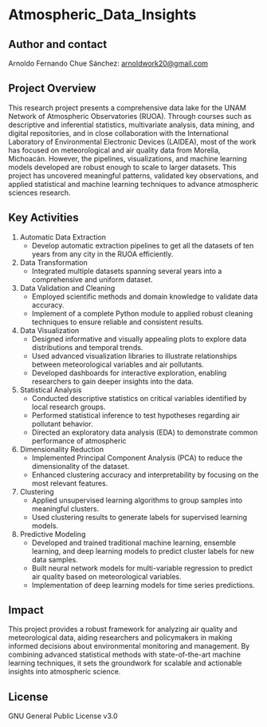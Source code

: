 # Atmospheric_Data_Insights

## Author and contact
Arnoldo Fernando Chue Sánchez: arnoldwork20@gmail.com

## Project Overview
This research project presents a comprehensive data lake for the UNAM Network of Atmospheric Observatories (RUOA). Through courses such as descriptive and inferential statistics, multivariate analysis, data mining, and digital repositories, and in close collaboration with the International Laboratory of Environmental Electronic Devices (LAIDEA), most of the work has focused on meteorological and air quality data from Morelia, Michoacán. However, the pipelines, visualizations, and machine learning models developed are robust enough to scale to larger datasets. This project has uncovered meaningful patterns, validated key observations, and applied statistical and machine learning techniques to advance atmospheric sciences research.

## Key Activities
1. Automatic Data Extraction 
    - Develop automatic extraction pipelines to get all the datasets of ten years from any city in the RUOA efficiently.
2. Data Transformation
    - Integrated multiple datasets spanning several years into a comprehensive and uniform dataset.
3. Data Validation and Cleaning
    - Employed scientific methods and domain knowledge to validate data accuracy.
    - Implement of a complete Python module to applied robust cleaning techniques to ensure reliable and consistent results.
4. Data Visualization
    - Designed informative and visually appealing plots to explore data distributions and temporal trends.
    - Used advanced visualization libraries to illustrate relationships between meteorological variables and air pollutants.
    - Developed dashboards for interactive exploration, enabling researchers to gain deeper insights into the data.
5. Statistical Analysis
    - Conducted descriptive statistics on critical variables identified by local research groups.
    - Performed statistical inference to test hypotheses regarding air pollutant behavior.
    - Directed an exploratory data analysis (EDA) to demonstrate common performance of atmospheric
6. Dimensionality Reduction
    - Implemented Principal Component Analysis (PCA) to reduce the dimensionality of the dataset.
    - Enhanced clustering accuracy and interpretability by focusing on the most relevant features.
7. Clustering
    - Applied unsupervised learning algorithms to group samples into meaningful clusters.
    - Used clustering results to generate labels for supervised learning models.
8. Predictive Modeling
    - Developed and trained traditional machine learning, ensemble learning, and deep learning models to predict cluster labels for new data samples.
    - Built neural network models for multi-variable regression to predict air quality based on meteorological variables.
    - Implementation of deep learning models for time series predictions.

## Impact
This project provides a robust framework for analyzing air quality and meteorological data, aiding researchers and policymakers in making informed decisions about environmental monitoring and management. By combining advanced statistical methods with state-of-the-art machine learning techniques, it sets the groundwork for scalable and actionable insights into atmospheric science.

## License
GNU General Public License v3.0
